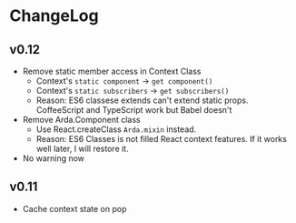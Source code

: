 # ChangeLog

## v0.12

- Remove static member access in Context Class
  - Context's `static component` -> `get component()`
  - Context's `static subscribers` -> `get subscribers()`
  - Reason: ES6 classese extends can't extend static props. CoffeeScript and TypeScript work but Babel doesn't
- Remove Arda.Component class
  - Use React.createClass `Arda.mixin` instead.
  - Reason: ES6 Classes is not filled React context features. If it works well later, I will restore it.
- No warning now

## v0.11

- Cache context state on pop
